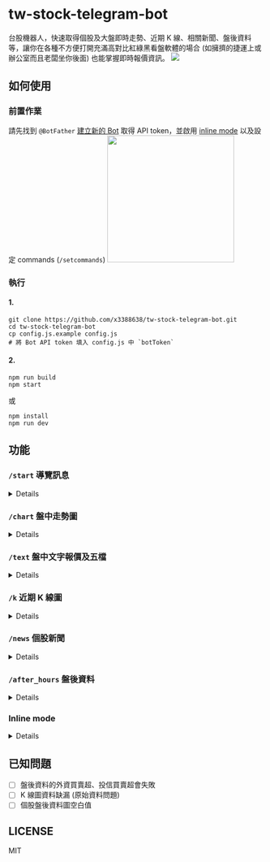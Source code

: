 # tw-stock-telegram-bot
台股機器人，快速取得個股及大盤即時走勢、近期 K 線、相關新聞、盤後資料等，讓你在各種不方便打開充滿高對比紅綠黑看盤軟體的場合 (如擁擠的捷運上或辦公室而且老闆坐你後面) 也能掌握即時報價資訊。
![](https://gist.githubusercontent.com/x3388638/82e341b43990c7851c9438dfdec43e3b/raw/7de5bf604e5f01d76febe5f668088c2a4518ff1c/tstb-1.png)

## 如何使用
### 前置作業
請先找到 `@BotFather` [建立新的 Bot](https://core.telegram.org/bots#6-botfather) 取得 API token，並啟用 [inline mode](https://core.telegram.org/bots/inline) 以及設定 commands (`/setcommands`)
<img src="https://gist.githubusercontent.com/x3388638/82e341b43990c7851c9438dfdec43e3b/raw/7de5bf604e5f01d76febe5f668088c2a4518ff1c/tstb-2.png" width="250" />

### 執行
#### 1.
```
git clone https://github.com/x3388638/tw-stock-telegram-bot.git
cd tw-stock-telegram-bot
cp config.js.example config.js
# 將 Bot API token 填入 config.js 中 `botToken`
```

#### 2.
```
npm run build
npm start
```
或
```
npm install
npm run dev
```

## 功能
### `/start` 導覽訊息
<details>
 <img src="https://gist.githubusercontent.com/x3388638/82e341b43990c7851c9438dfdec43e3b/raw/1bcfd58e76649350744ea1b6b32e78a470b239d2/tstb-3.jpg" width="350" />
</details>

### `/chart` 盤中走勢圖
<details>
<p><code>/chart ${stockId}</code> 查詢個股</p>
<img src="https://gist.githubusercontent.com/x3388638/82e341b43990c7851c9438dfdec43e3b/raw/1bcfd58e76649350744ea1b6b32e78a470b239d2/tstb-4.jpg" width="350" />

<p><code>/chart_tse</code> 查詢上市指數</p>
<img src="https://gist.githubusercontent.com/x3388638/82e341b43990c7851c9438dfdec43e3b/raw/1bcfd58e76649350744ea1b6b32e78a470b239d2/tstb-5.jpg" width="350" />

<p><code>/chart_toc</code> 查詢櫃買指數</p>
<img src="https://gist.githubusercontent.com/x3388638/82e341b43990c7851c9438dfdec43e3b/raw/1bcfd58e76649350744ea1b6b32e78a470b239d2/tstb-6.jpg" width="350" />
</details>

### `/text` 盤中文字報價及五檔
<details>
<p><code>/text ${stockId}</code> 查詢個股</p>
<img src="https://gist.githubusercontent.com/x3388638/82e341b43990c7851c9438dfdec43e3b/raw/1bcfd58e76649350744ea1b6b32e78a470b239d2/tstb-7.jpg" width="350" />

<p><code>/text_tse</code> 查詢上市指數</p>
<img src="https://gist.githubusercontent.com/x3388638/82e341b43990c7851c9438dfdec43e3b/raw/1bcfd58e76649350744ea1b6b32e78a470b239d2/tstb-8.jpg" width="350" />

<p><code>/text_otc</code> 查詢櫃買指數</p>
<img src="https://gist.githubusercontent.com/x3388638/82e341b43990c7851c9438dfdec43e3b/raw/1bcfd58e76649350744ea1b6b32e78a470b239d2/tstb-9.jpg" width="350" />
</details>

### `/k` 近期 K 線圖
<details>
<p><code>/k ${stockId}</code> 查詢個股</p>
<img src="https://gist.githubusercontent.com/x3388638/82e341b43990c7851c9438dfdec43e3b/raw/113f34ff1732b8ee8e438d573cd06db185cc3b1f/tstb-10.jpg" width="350" />

<p><code>/k_tse</code> 查詢上市指數</p>
<img src="https://gist.githubusercontent.com/x3388638/82e341b43990c7851c9438dfdec43e3b/raw/113f34ff1732b8ee8e438d573cd06db185cc3b1f/tstb-11.jpg" width="350" />

<p><code>/k_otc</code> 查詢櫃買指數</p>
<img src="https://gist.githubusercontent.com/x3388638/82e341b43990c7851c9438dfdec43e3b/raw/113f34ff1732b8ee8e438d573cd06db185cc3b1f/tstb-12.jpg" width="350" />
</details>

### `/news` 個股新聞
<details>
 <img src="https://gist.githubusercontent.com/x3388638/82e341b43990c7851c9438dfdec43e3b/raw/113f34ff1732b8ee8e438d573cd06db185cc3b1f/tstb-13.jpg" width="350" />
</details>

### `/after_hours` 盤後資料
<details>
<p><code>/after_hours ${stockId}</code> 查詢個股盤後資料</p>
<img src="https://gist.githubusercontent.com/x3388638/82e341b43990c7851c9438dfdec43e3b/raw/b708a1b02ff439069b76837876b9d7ccce499ee5/tstb-19.jpg" width="350" />

<p><code>/after_hours</code> 查詢其他盤後資料</p>
<img src="https://gist.githubusercontent.com/x3388638/82e341b43990c7851c9438dfdec43e3b/raw/113f34ff1732b8ee8e438d573cd06db185cc3b1f/tstb-14.jpg" width="350" />
</details>

### Inline mode
<details>
<p><img src="https://gist.githubusercontent.com/x3388638/82e341b43990c7851c9438dfdec43e3b/raw/113f34ff1732b8ee8e438d573cd06db185cc3b1f/tstb-15.jpg" width="350" /></p>
<p><img src="https://gist.githubusercontent.com/x3388638/82e341b43990c7851c9438dfdec43e3b/raw/113f34ff1732b8ee8e438d573cd06db185cc3b1f/tstb-16.jpg" width="350" /></p>
<p><img src="https://gist.githubusercontent.com/x3388638/82e341b43990c7851c9438dfdec43e3b/raw/113f34ff1732b8ee8e438d573cd06db185cc3b1f/tstb-17.jpg" width="350" /></p>
<p><img src="https://gist.githubusercontent.com/x3388638/82e341b43990c7851c9438dfdec43e3b/raw/113f34ff1732b8ee8e438d573cd06db185cc3b1f/tstb-18.jpg" width="350" /></p>
</details>

## 已知問題
- [ ] 盤後資料的外資買賣超、投信買賣超會失敗
- [ ] K 線圖資料缺漏 (原始資料問題)
- [ ] 個股盤後資料圖空白值

## LICENSE
MIT
